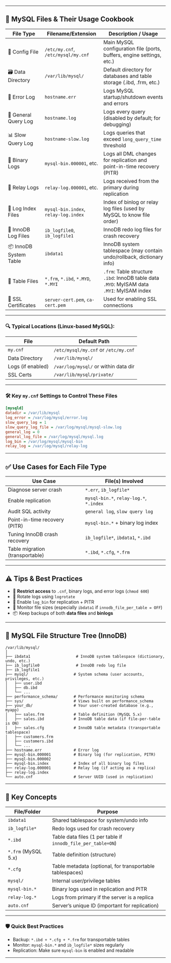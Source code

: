 
---

## 📘 **MySQL Files & Their Usage Cookbook**

| File Type            | Filename/Extension             | Description / Usage                                                                 |
|----------------------|--------------------------------|--------------------------------------------------------------------------------------|
| 🔧 Config File        | `/etc/my.cnf`, `/etc/mysql/my.cnf` | Main MySQL configuration file (ports, buffers, engine settings, etc.)              |
| 🗃️ Data Directory     | `/var/lib/mysql/`              | Default directory for databases and table storage (.ibd, .frm, etc.)               |
| 🧾 Error Log          | `hostname.err`                 | Logs MySQL startup/shutdown events and errors                                      |
| 📝 General Query Log  | `hostname.log`                 | Logs every query (disabled by default; for debugging)                              |
| 📊 Slow Query Log     | `hostname-slow.log`            | Logs queries that exceed `long_query_time` threshold                               |
| 🔁 Binary Logs        | `mysql-bin.000001`, etc.       | Logs all DML changes for replication and point-in-time recovery (PITR)             |
| 🧩 Relay Logs         | `relay-log.000001`, etc.       | Logs received from the primary during replication                                  |
| 🧪 Log Index Files    | `mysql-bin.index`, `relay-log.index` | Index of binlog or relay log files (used by MySQL to know file order)             |
| 💽 InnoDB Log Files   | `ib_logfile0`, `ib_logfile1`   | InnoDB redo log files for crash recovery                                           |
| 📦 InnoDB System Table | `ibdata1`                      | InnoDB system tablespace (may contain undo/rollback, dictionary info)              |
| 📁 Table Files        | `*.frm`, `*.ibd`, `*.MYD`, `*.MYI` | `.frm`: Table structure<br>`.ibd`: InnoDB table data<br>`.MYD`: MyISAM data<br>`.MYI`: MyISAM index |
| 🔐 SSL Certificates   | `server-cert.pem`, `ca-cert.pem` | Used for enabling SSL connections                                                  |

---

### 🔍 Typical Locations (Linux-based MySQL):

| File                  | Default Path                  |
|-----------------------|-------------------------------|
| `my.cnf`              | `/etc/mysql/my.cnf` or `/etc/my.cnf` |
| Data Directory        | `/var/lib/mysql/`             |
| Logs (if enabled)     | `/var/log/mysql/` or within data dir |
| SSL Certs             | `/var/lib/mysql/private/`     |

---

### 🛠️ Key `my.cnf` Settings to Control These Files

```ini
[mysqld]
datadir = /var/lib/mysql
log_error = /var/log/mysql/error.log
slow_query_log = 1
slow_query_log_file = /var/log/mysql/mysql-slow.log
general_log = 0
general_log_file = /var/log/mysql/mysql.log
log_bin = /var/log/mysql/mysql-bin
relay_log = /var/log/mysql/relay-log
```

---

## ✅ Use Cases for Each File Type

| Use Case                         | File(s) Involved                           |
|----------------------------------|--------------------------------------------|
| Diagnose server crash            | `*.err`, `ib_logfile*`                     |
| Enable replication               | `mysql-bin.*`, `relay-log.*`, `*.index`    |
| Audit SQL activity               | `general log`, `slow query log`            |
| Point-in-time recovery (PITR)    | `mysql-bin.*` + binary log index           |
| Tuning InnoDB crash recovery     | `ib_logfile*`, `ibdata1`, `*.ibd`          |
| Table migration (transportable)  | `*.ibd`, `*.cfg`, `*.frm`                  |

---

## ⚠️ Tips & Best Practices

- 🔐 **Restrict access** to `.cnf`, binary logs, and error logs (`chmod 600`)
- 🧼 Rotate logs using `logrotate`
- 🔁 Enable `log_bin` for replication + PITR
- 🧵 Monitor file sizes (especially `ibdata1` if `innodb_file_per_table = OFF`)
- 📦 Keep backups of both **data files** and **binlogs**

---


## 📂 **MySQL File Structure Tree (InnoDB)**

```
/var/lib/mysql/
│
├── ibdata1                    # InnoDB system tablespace (dictionary, undo, etc.)
├── ib_logfile0                # InnoDB redo log file
├── ib_logfile1
├── mysql/                    # System schema (user accounts, privileges, etc.)
│   ├── user.ibd
│   ├── db.ibd
│   └── ...
├── performance_schema/       # Performance monitoring schema
├── sys/                      # Views built on performance_schema
├── your_db/                  # Your user-created database (e.g., myapp)
│   ├── sales.frm             # Table definition (MySQL 5.x)
│   ├── sales.ibd             # InnoDB table data (if file-per-table is ON)
│   ├── sales.cfg             # InnoDB table metadata (transportable tablespace)
│   ├── customers.frm
│   ├── customers.ibd
│   └── ...
├── hostname.err              # Error log
├── mysql-bin.000001          # Binary log (for replication, PITR)
├── mysql-bin.000002
├── mysql-bin.index           # Index of all binary log files
├── relay-log.000001          # Relay log (if acting as a replica)
├── relay-log.index
└── auto.cnf                  # Server UUID (used in replication)
```

---

## 🧠 Key Concepts

| File/Folder            | Purpose                                         |
|------------------------|-------------------------------------------------|
| `ibdata1`              | Shared tablespace for system/undo info          |
| `ib_logfile*`          | Redo logs used for crash recovery               |
| `*.ibd`                | Table data files (1 per table if `innodb_file_per_table=ON`) |
| `*.frm` (MySQL 5.x)    | Table definition (structure)                    |
| `*.cfg`                | Table metadata (optional, for transportable tablespaces) |
| `mysql/`               | Internal user/privilege tables                  |
| `mysql-bin.*`          | Binary logs used in replication and PITR       |
| `relay-log.*`          | Logs from primary if the server is a replica   |
| `auto.cnf`             | Server’s unique ID (important for replication) |

---

### 🛡️ Quick Best Practices

- Backup: `*.ibd + *.cfg + *.frm` for transportable tables
- Monitor: `mysql-bin.*` and `ib_logfile*` sizes regularly
- Replication: Make sure `mysql-bin` is enabled and readable

---
